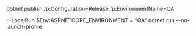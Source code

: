 ﻿dotnet publish /p:Configuration=Release /p:EnvironmentName=QA

--LocalRun
$Env:ASPNETCORE_ENVIRONMENT = "QA"
dotnet run --no-launch-profile
